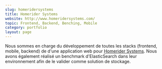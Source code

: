 ```yaml
---
slug: homeridersystems
title: Homerider Systems
website: http://www.homeridersystems.com/
topic: Frontend, Backend, Benching, Mobile
category: portfolio
layout: page
---
```

Nous sommes en charge du développement de toutes les stacks (frontend, mobile, backend) de d'une application web pour
[Homerider Systems]({{page.website}}). Nous avons également réalisé un benchmark d'ElasticSearch dans leur environnement
afin de le valider comme solution de stockage.

